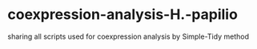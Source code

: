 # coexpression-analysis-H.-papilio
sharing all scripts used for coexpression analysis by Simple-Tidy method
